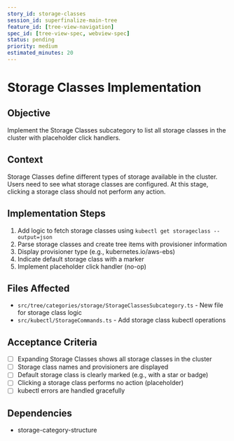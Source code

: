 ```yaml
---
story_id: storage-classes
session_id: superfinalize-main-tree
feature_id: [tree-view-navigation]
spec_id: [tree-view-spec, webview-spec]
status: pending
priority: medium
estimated_minutes: 20
---
```


# Storage Classes Implementation

## Objective

Implement the Storage Classes subcategory to list all storage classes in the cluster with placeholder click handlers.

## Context

Storage Classes define different types of storage available in the cluster. Users need to see what storage classes are configured. At this stage, clicking a storage class should not perform any action.

## Implementation Steps

1. Add logic to fetch storage classes using `kubectl get storageclass --output=json`
2. Parse storage classes and create tree items with provisioner information
3. Display provisioner type (e.g., kubernetes.io/aws-ebs)
4. Indicate default storage class with a marker
5. Implement placeholder click handler (no-op)

## Files Affected

- `src/tree/categories/storage/StorageClassesSubcategory.ts` - New file for storage class logic
- `src/kubectl/StorageCommands.ts` - Add storage class kubectl operations

## Acceptance Criteria

- [ ] Expanding Storage Classes shows all storage classes in the cluster
- [ ] Storage class names and provisioners are displayed
- [ ] Default storage class is clearly marked (e.g., with a star or badge)
- [ ] Clicking a storage class performs no action (placeholder)
- [ ] kubectl errors are handled gracefully

## Dependencies

- storage-category-structure

